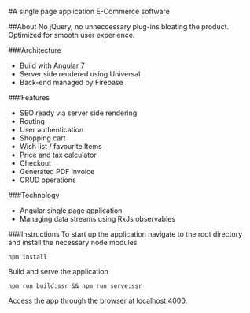 #A single page application E-Commerce software

##About
No jQuery, no unneccessary plug-ins bloating the product. 
Optimized for smooth user experience.

###Architecture
- Build with Angular 7
- Server side rendered using Universal
- Back-end managed by Firebase

###Features
- SEO ready via server side rendering
- Routing
- User authentication
- Shopping cart
- Wish list / favourite Items
- Price and tax calculator
- Checkout
- Generated PDF invoice
- CRUD operations

###Technology
- Angular single page application 
- Managing data streams using RxJs observables

###Instructions
To start up the application navigate to the root directory and install the necessary node modules
 
```npm install```

Build and serve the application

```npm run build:ssr && npm run serve:ssr```

Access the app through the browser at localhost:4000.
